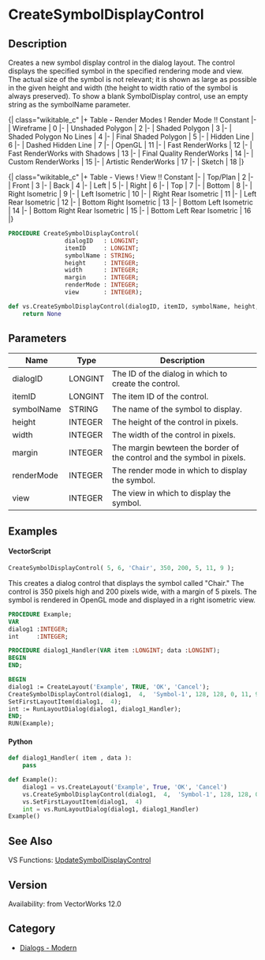 # CreateSymbolDisplayControl

## Description
Creates a new symbol display control in the dialog layout.  The control displays the specified symbol in the specified rendering mode and view.  The actual size of the symbol is not relevant; it is shown as large as possible in the given height and width (the height to width ratio of the symbol is always preserved).  To show a blank SymbolDisplay control, use an empty string as the symbolName parameter.

{| class="wikitable_c"
|+ Table - Render Modes
! Render Mode !! Constant
|-
| Wireframe
| 0
|-
| Unshaded Polygon
| 2
|-
| Shaded Polygon
| 3
|-
| Shaded Polygon No Lines
| 4
|-
| Final Shaded Polygon
| 5
|-
| Hidden Line
| 6
|-
| Dashed Hidden Line
| 7
|-
| OpenGL
| 11
|-
| Fast RenderWorks
| 12
|-
| Fast RenderWorks with Shadows
| 13
|-
| Final Quality RenderWorks
| 14
|-
| Custom RenderWorks
| 15
|-
| Artistic RenderWorks
| 17
|-
| Sketch
| 18
|}

{| class="wikitable_c"
|+ Table - Views
! View !! Constant
|-
| Top/Plan
| 2
|-
| Front
| 3
|-
| Back
| 4
|-
| Left
| 5
|-
| Right
| 6
|-
| Top
| 7
|-
| Bottom
| 8
|-
| Right Isometric
| 9
|-
| Left Isometric
| 10
|-
| Right Rear Isometric
| 11
|-
| Left Rear Isometric
| 12
|-
| Bottom Right Isometric
| 13
|-
| Bottom Left Isometric
| 14
|-
| Bottom Right Rear Isometric
| 15
|-
| Bottom Left Rear Isometric
| 16
|}

```pascal
PROCEDURE CreateSymbolDisplayControl(
				dialogID   : LONGINT;
				itemID     : LONGINT;
				symbolName : STRING;
				height     : INTEGER;
				width      : INTEGER;
				margin     : INTEGER;
				renderMode : INTEGER;
				view       : INTEGER);
```

```python
def vs.CreateSymbolDisplayControl(dialogID, itemID, symbolName, height, width, margin, renderMode, view):
    return None
```

## Parameters
|Name|Type|Description|
|---|---|---|
|dialogID|LONGINT|The ID of the dialog in which to create the control.|
|itemID|LONGINT|The item ID of the control.|
|symbolName|STRING|The name of the symbol to display.|
|height|INTEGER|The height of the control in pixels.|
|width|INTEGER|The width of the control in pixels.|
|margin|INTEGER|The margin bewteen the border of the control and the symbol in pixels.|
|renderMode|INTEGER|The render mode in which to display the symbol.|
|view|INTEGER|The view in which to display the symbol.|

## Examples
#### VectorScript ####
```pascal
CreateSymbolDisplayControl( 5, 6, 'Chair', 350, 200, 5, 11, 9 );
```
This creates a dialog control that displays the symbol called &quot;Chair.&quot;  The control is 350 pixels high and 200 pixels wide, with a margin of 5 pixels.  The symbol is rendered in OpenGL mode and displayed in a right isometric view.
```pascal
PROCEDURE Example;
VAR
dialog1 :INTEGER;
int     :INTEGER;

PROCEDURE dialog1_Handler(VAR item :LONGINT; data :LONGINT);
BEGIN
END;

BEGIN
dialog1 := CreateLayout('Example', TRUE, 'OK', 'Cancel');
CreateSymbolDisplayControl(dialog1,  4,  'Symbol-1', 128, 128, 0, 11, 9);
SetFirstLayoutItem(dialog1,  4);
int := RunLayoutDialog(dialog1, dialog1_Handler);
END;
RUN(Example);
```
#### Python ####
```python
def dialog1_Handler( item , data ):
	pass

def Example():
	dialog1 = vs.CreateLayout('Example', True, 'OK', 'Cancel')
	vs.CreateSymbolDisplayControl(dialog1,  4,  'Symbol-1', 128, 128, 0, 11, 9)
	vs.SetFirstLayoutItem(dialog1,  4)
	int = vs.RunLayoutDialog(dialog1, dialog1_Handler)
Example()
```

## See Also
VS Functions:
[UpdateSymbolDisplayControl](UpdateSymbolDisplayControl.md)

## Version
Availability: from VectorWorks 12.0

## Category
* [Dialogs - Modern](../Categories/Dialogs%20-%20Modern.md)
